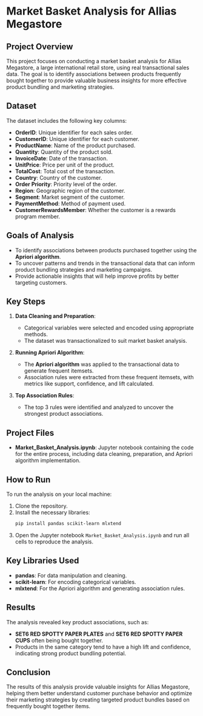 # Market Basket Analysis for Allias Megastore

## Project Overview
This project focuses on conducting a market basket analysis for Allias Megastore, a large international retail store, using real transactional sales data. The goal is to identify associations between products frequently bought together to provide valuable business insights for more effective product bundling and marketing strategies.

## Dataset
The dataset includes the following key columns:
- **OrderID**: Unique identifier for each sales order.
- **CustomerID**: Unique identifier for each customer.
- **ProductName**: Name of the product purchased.
- **Quantity**: Quantity of the product sold.
- **InvoiceDate**: Date of the transaction.
- **UnitPrice**: Price per unit of the product.
- **TotalCost**: Total cost of the transaction.
- **Country**: Country of the customer.
- **Order Priority**: Priority level of the order.
- **Region**: Geographic region of the customer.
- **Segment**: Market segment of the customer.
- **PaymentMethod**: Method of payment used.
- **CustomerRewardsMember**: Whether the customer is a rewards program member.

## Goals of Analysis
- To identify associations between products purchased together using the **Apriori algorithm**.
- To uncover patterns and trends in the transactional data that can inform product bundling strategies and marketing campaigns.
- Provide actionable insights that will help improve profits by better targeting customers.

## Key Steps
1. **Data Cleaning and Preparation**:
   - Categorical variables were selected and encoded using appropriate methods.
   - The dataset was transactionalized to suit market basket analysis.
   
2. **Running Apriori Algorithm**:
   - The **Apriori algorithm** was applied to the transactional data to generate frequent itemsets.
   - Association rules were extracted from these frequent itemsets, with metrics like support, confidence, and lift calculated.

3. **Top Association Rules**:
   - The top 3 rules were identified and analyzed to uncover the strongest product associations.

## Project Files
- **Market_Basket_Analysis.ipynb**: Jupyter notebook containing the code for the entire process, including data cleaning, preparation, and Apriori algorithm implementation.

## How to Run
To run the analysis on your local machine:
1. Clone the repository.
2. Install the necessary libraries:
   ```bash
   pip install pandas scikit-learn mlxtend
   ```
3. Open the Jupyter notebook `Market_Basket_Analysis.ipynb` and run all cells to reproduce the analysis.

## Key Libraries Used
- **pandas**: For data manipulation and cleaning.
- **scikit-learn**: For encoding categorical variables.
- **mlxtend**: For the Apriori algorithm and generating association rules.

## Results
The analysis revealed key product associations, such as:
- **SET6 RED SPOTTY PAPER PLATES** and **SET6 RED SPOTTY PAPER CUPS** often being bought together.
- Products in the same category tend to have a high lift and confidence, indicating strong product bundling potential.

## Conclusion
The results of this analysis provide valuable insights for Allias Megastore, helping them better understand customer purchase behavior and optimize their marketing strategies by creating targeted product bundles based on frequently bought together items.
